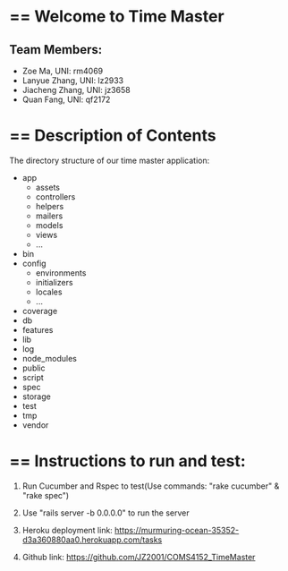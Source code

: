 # == Welcome to Time Master

## Team Members:
* Zoe Ma, UNI: rm4069
* Lanyue Zhang, UNI: lz2933
* Jiacheng Zhang, UNI: jz3658
* Quan Fang, UNI: qf2172

# == Description of Contents

The directory structure of our time master application:

  * app
    * assets
    * controllers
    * helpers
    * mailers
    * models
    * views
    * ...
  * bin
  * config
    * environments
    * initializers
    * locales
    * ...
  * coverage
  * db
  * features
  * lib
  * log
  * node_modules
  * public
  * script
  * spec
  * storage
  * test
  * tmp
  * vendor
# == Instructions to run and test:
  1. Run Cucumber and Rspec to test(Use commands: "rake cucumber" & "rake spec")

  2. Use "rails server -b 0.0.0.0" to run the server

  3. Heroku deployment link: https://murmuring-ocean-35352-d3a360880aa0.herokuapp.com/tasks
  
  4. Github link: https://github.com/JZ2001/COMS4152_TimeMaster
